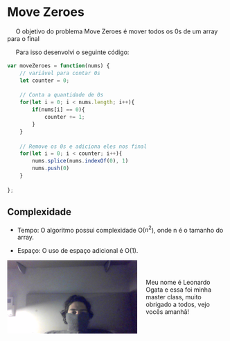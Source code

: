# Move Zeroes

&nbsp;&nbsp;&nbsp;&nbsp; O objetivo do problema Move Zeroes é mover todos os 0s de um array para o final

&nbsp;&nbsp;&nbsp;&nbsp; Para isso desenvolvi o seguinte código: 

```javascript
var moveZeroes = function(nums) {
    // variável para contar 0s
    let counter = 0;

    // Conta a quantidade de 0s
    for(let i = 0; i < nums.length; i++){
        if(nums[i] == 0){
            counter += 1;
        }
    }

    // Remove os 0s e adiciona eles nos final
    for(let i = 0; i < counter; i++){
        nums.splice(nums.indexOf(0), 1)
        nums.push(0)
    }
    
};
```

## Complexidade
- Tempo: O algoritmo possui complexidade O($n^2$), onde n é o tamanho do array.

- Espaço: O uso de espaço adicional é O(1).

<div style="display: flex; align-items: center; justify-content: center;">
    <img src="leoogata46.jpg" alt="leoogata" style="width: 300px; height: auto; margin-right: 20px;">
    <div>
        <p>Meu nome é Leonardo Ogata e essa foi minha master class, muito obrigado a todos, vejo vocês amanhã!</p>
    </div>
</div>
